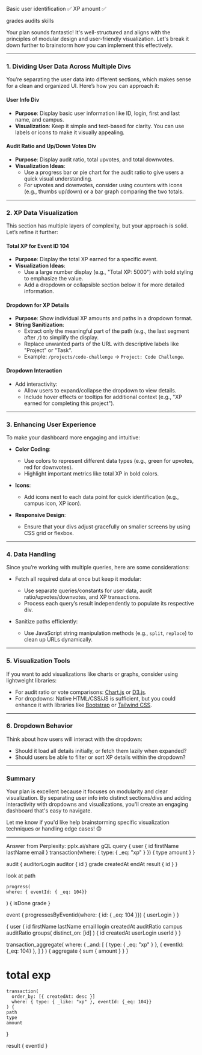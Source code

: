 Basic user identification ✅
XP amount ✅

grades
audits
skills


Your plan sounds fantastic! It's well-structured and aligns with the principles of modular design and user-friendly visualization. Let's break it down further to brainstorm how you can implement this effectively.

---

### **1. Dividing User Data Across Multiple Divs**
You’re separating the user data into different sections, which makes sense for a clean and organized UI. Here’s how you can approach it:

#### **User Info Div**
- **Purpose**: Display basic user information like ID, login, first and last name, and campus.
- **Visualization**: Keep it simple and text-based for clarity. You can use labels or icons to make it visually appealing.

#### **Audit Ratio and Up/Down Votes Div**
- **Purpose**: Display audit ratio, total upvotes, and total downvotes.
- **Visualization Ideas**:
  - Use a progress bar or pie chart for the audit ratio to give users a quick visual understanding.
  - For upvotes and downvotes, consider using counters with icons (e.g., thumbs up/down) or a bar graph comparing the two totals.

---

### **2. XP Data Visualization**
This section has multiple layers of complexity, but your approach is solid. Let’s refine it further:

#### **Total XP for Event ID 104**
- **Purpose**: Display the total XP earned for a specific event.
- **Visualization Ideas**:
  - Use a large number display (e.g., "Total XP: 5000") with bold styling to emphasize the value.
  - Add a dropdown or collapsible section below it for more detailed information.

#### **Dropdown for XP Details**
- **Purpose**: Show individual XP amounts and paths in a dropdown format.
- **String Sanitization**:
  - Extract only the meaningful part of the path (e.g., the last segment after `/`) to simplify the display.
  - Replace unwanted parts of the URL with descriptive labels like "Project" or "Task".
  - Example: `/projects/code-challenge` → `Project: Code Challenge`.

#### **Dropdown Interaction**
- Add interactivity:
  - Allow users to expand/collapse the dropdown to view details.
  - Include hover effects or tooltips for additional context (e.g., "XP earned for completing this project").

---

### **3. Enhancing User Experience**
To make your dashboard more engaging and intuitive:
- **Color Coding**:
  - Use colors to represent different data types (e.g., green for upvotes, red for downvotes).
  - Highlight important metrics like total XP in bold colors.

- **Icons**:
  - Add icons next to each data point for quick identification (e.g., campus icon, XP icon).

- **Responsive Design**:
  - Ensure that your divs adjust gracefully on smaller screens by using CSS grid or flexbox.

---

### **4. Data Handling**
Since you’re working with multiple queries, here are some considerations:
- Fetch all required data at once but keep it modular:
  - Use separate queries/constants for user data, audit ratio/upvotes/downvotes, and XP transactions.
  - Process each query’s result independently to populate its respective div.

- Sanitize paths efficiently:
  - Use JavaScript string manipulation methods (e.g., `split`, `replace`) to clean up URLs dynamically.

---

### **5. Visualization Tools**
If you want to add visualizations like charts or graphs, consider using lightweight libraries:
- For audit ratio or vote comparisons: [Chart.js](https://www.chartjs.org/) or [D3.js](https://d3js.org/).
- For dropdowns: Native HTML/CSS/JS is sufficient, but you could enhance it with libraries like [Bootstrap](https://getbootstrap.com/) or [Tailwind CSS](https://tailwindcss.com/).

---

### **6. Dropdown Behavior**
Think about how users will interact with the dropdown:
- Should it load all details initially, or fetch them lazily when expanded?
- Should users be able to filter or sort XP details within the dropdown?

---

### Summary
Your plan is excellent because it focuses on modularity and clear visualization. By separating user info into distinct sections/divs and adding interactivity with dropdowns and visualizations, you'll create an engaging dashboard that's easy to navigate.

Let me know if you'd like help brainstorming specific visualization techniques or handling edge cases! 😊

---
Answer from Perplexity: pplx.ai/share
gQL query
{
	user {
    id
    firstName
    lastName
    email
  }
  transaction(where: { type: { _eq: "xp" } }) {
    type
    amount
  }
}

  audit {
    auditorLogin
    auditor {
      id
    }
    grade
    createdAt
    endAt
    result {
      id
    }
  }

  look at path


  	progress(
    where: { eventId: { _eq: 104}}
  ) {
    isDone
		grade
  }
  
  event {
    progressesByEventid(where: { id: { _eq: 104 }}) {
      userLogin
    }
  }




{
	user {
    id
    firstName
    lastName
    email
    login
    createdAt
    auditRatio
    campus
    auditRatio
    groups(
      distinct_on: [id]
    ) {
      id
      createdAt
      userLogin
      userId
    }
  }
  
  transaction_aggregate(
    where: {
      _and: [
        { type: { _eq: "xp" } },
        { eventId: {_eq: 104} },
      ]
    }
  ) {
    aggregate {
      sum {
        amount
      }
    }
  }
  


  # total exp 
	transaction(
      order_by: [{ createdAt: desc }]
      where: { type: { _like: "xp" }, eventId: {_eq: 104}}
    ) {
    path
    type
    amount
  }
  

  result {
    eventId
  }
  